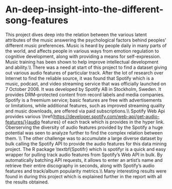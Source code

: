 # An-deep-insight-into-the-different-song-features
This project dives deep into the relation between the various latent attributes of the music answering the psychological factors behind peoples' different music preferences. Music is heard by people daily in many parts of the world, and affects people in various ways from emotion regulation to cognitive development, along with providing a means for self-expression. Music training has been shown to help improve intellectual development and ability.\\\\
There was a need at start of this project to find a dataset giving out various audio features of particular track. After the lot of research over Internet to find the reliable source, it was found that Spotify which is a music, podcast, and video streaming service that was officially launched on 7 October 2008. It was developed by Spotify AB in Stockholm, Sweden. It provides DRM–protected content from record labels and media companies. Spotify is a freemium service; basic features are free with advertisements or limitations, while additional features, such as improved streaming quality and music downloads, are offered via paid subscriptions.\\\\
Spotify Web Api provides various \href{https://developer.spotify.com/web-api/get-audio-features/}{audio features} of each track which is provides in the hyper link. Oberserving the diversity of audio features provided by the Spotify a huge potential was seen to analyze further to find the complex relation between them. \\\\
The other challenge was to accumulate a large diverse dataset by bulk calling the Spotify API to provide the audio features for this data mining project. The R package \textbf{Spotifr} which is spotifyr is a quick and easy wrapper for pulling track audio features from Spotify’s Web API in bulk. By automatically batching API requests, it allows to enter an artist’s name and retrieve their entire discography in seconds, along with Spotify’s audio features and track/album popularity metrics.\\\\
Many interesting results were found in during this project which is explained further in the report with all the results obtained.

